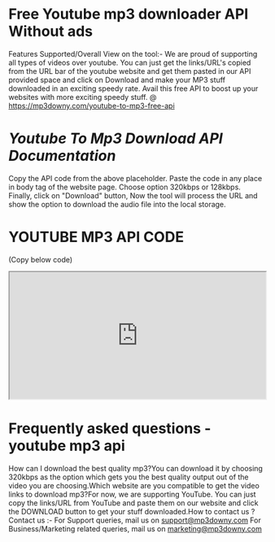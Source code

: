 # Free Youtube mp3 downloader API Without ads
Features Supported/Overall View on the tool:- We are proud of supporting all types of videos over youtube. You can just get the links/URL's copied from the URL bar of the youtube website and get them pasted in our API provided space and click on Download and make your MP3 stuff downloaded in an exciting speedy rate. Avail this free API to boost up your websites with more exciting speedy stuff.
@ https://mp3downy.com/youtube-to-mp3-free-api

# *Youtube To Mp3 Download API Documentation*
Copy the API code from the above placeholder.
Paste the code in any place in body tag of the website page.
Choose option 320kbps or 128kbps.
Finally, click on "Download" button, Now the tool will process the URL and show the option to download the audio file into the local storage.

# YOUTUBE MP3 API CODE
(Copy below code)
<iframe 
src="https://mp3downy.com/mp3-converter?apikey=89eb7d92-3622-45d7-86a0-15adb53d61f1&color=17a2b8&bg=ffffff" 
style="width:100%;min-height:250px;height:auto;" >
</iframe>

# Frequently asked questions - youtube mp3 api
How can I download the best quality mp3?You can download it by choosing 320kbps as the option which gets you the best quality output out of the video you are choosing.Which website are you compatible to get the video links to download mp3?For now, we are supporting YouTube. You can just copy the links/URL from YouTube and paste them on our website and click the DOWNLOAD button to get your stuff downloaded.How to contact us ?Contact us :- For Support queries, mail us on support@mp3downy.com For Business/Marketing related queries, mail us on marketing@mp3downy.com
